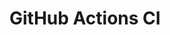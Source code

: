 # GitHub Actions CI

































































































































































































































































































































































































































































































































































































































































































































































































































































































































































































































































































































































































































































































































































































































































































































































































































































































































































































































































































































































































